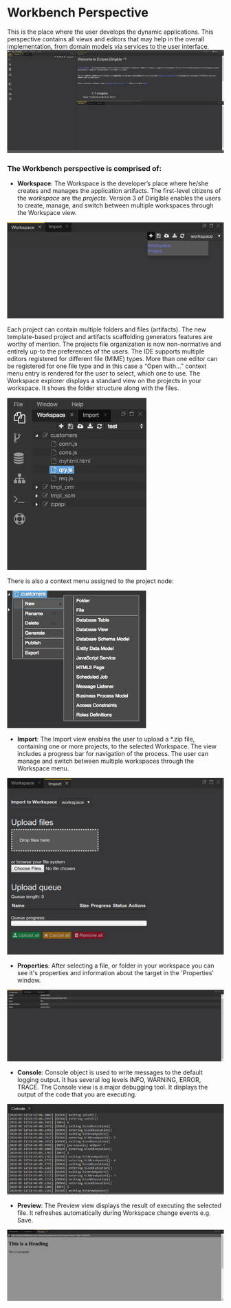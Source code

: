 # Workbench Perspective
This is the place where the user develops the dynamic applications. This perspective contains all views and editors that may help in the overall implementation, from domain models via services to the user interface.
![Workspace](workbench.png)
### The Workbench perspective is comprised of:

 - **Workspace**:
 The Workspace is the developer’s place where he/she creates and manages the application artifacts. The first-level citizens of the _workspace_ are the _projects_. Version 3 of Dirigible enables the users to create, manage, and switch between multiple workspaces through the Workspace view. 


 <div>

 ![CreateWorkspace](create.png)
 
 </div>
  Each project can contain multiple folders and files (artifacts). The new template-based project and artifacts scaffolding generators features are worthy of mention. The projects file organization is now non-normative and entirely up-to the preferences of the users. The IDE supports multiple editors registered for different file (MIME) types. More than one editor can be registered for one file type and in this case a “Open with…” context menu entry is rendered for the user to select, which one to use.
  The Workspace explorer displays a standard view on the projects in your workspace. It shows the folder structure along with the files.


  <div>

  ![WorkspaceView](ide_view_workspace.png)
  
  </div>


  There is also a context menu assigned to the project node:


  <div>

  ![WorkspaceView](ide_workspace_menu_new.png)
  
  </div>

  - **Import**:
  The Import view enables the user to upload a *.zip file, containing one or more projects, to the selected Workspace. The view includes a progress bar for navigation of the process. The user can manage and switch between multiple workspaces through the Workspace menu.


  <div>

  ![Import](import2.png)
  
  </div>


  - **Properties**:
  After selecting a file, or folder in your workspace you can see it's properties and information about the target in the 'Properties' window.


  <div>

  ![Properties](properties.png)
  
  </div>


  - **Console**:
  Console object is used to write messages to the default logging output. It has several log levels INFO, WARNING, ERROR, TRACE. The Console view is a major debugging tool. It displays the output of the code that you are executing.


  <div>

  ![Console](console.png)
  
  </div>


  - **Preview**:
  The Preview view displays the result of executing the selected file. It refreshes automatically during Workspace change events e.g. Save.


  <div>

  ![Preview](preview.png)
  
  </div>
